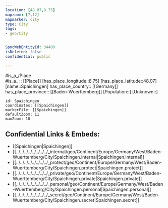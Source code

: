 ```yaml
---
location: [48.07,8.75] 
mapzoom: [7,12] 
mapmarker: city 
type: City
tags:
- geo/City


SpocWebEntityId: 34400
isDeleted: false
confidential: public

---
```

#is_a_/Place  
#is_a_ :: [[Place]] 
[has_place_longitude::8.75] 
[has_place_latitude::48.07] 
[name::Spaichingen] 
has_place_country:: [[Germany]]  
has_place_province:: [[Baden-Wuerttemberg]] 
[Population::] 
[Unknown::] 


```leaflet
id: Spaichingen
coordinates: [[Spaichingen]] 
markerFile: [[Spaichingen]] 
defaultZoom: 11 
maxZoom: 18
```


## Confidential Links & Embeds: 
- [[Spaichingen|Spaichingen]]  
- [[../../../../../../../../_internal/geo/Continent/Europe/Germany/West/Baden-Wuerttemberg/City/Spaichingen.internal|Spaichingen.internal]] 
- [[../../../../../../../../_protect/geo/Continent/Europe/Germany/West/Baden-Wuerttemberg/City/Spaichingen.protect|Spaichingen.protect]] 
- [[../../../../../../../../_private/geo/Continent/Europe/Germany/West/Baden-Wuerttemberg/City/Spaichingen.private|Spaichingen.private]] 
- [[../../../../../../../../_personal/geo/Continent/Europe/Germany/West/Baden-Wuerttemberg/City/Spaichingen.personal|Spaichingen.personal]] 
- [[../../../../../../../../_secret/geo/Continent/Europe/Germany/West/Baden-Wuerttemberg/City/Spaichingen.secret|Spaichingen.secret]] 
